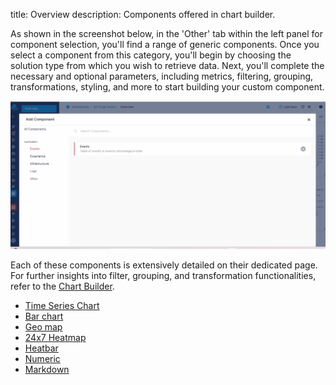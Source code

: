 title: Overview
description: Components offered in chart builder.

As shown in the screenshot below, in the 'Other' tab within the left panel for component selection, you'll find a range of generic components. Once you select a component from this category, you'll begin by choosing the solution type from which you wish to retrieve data.
Next, you'll complete the necessary and optional parameters, including metrics, filtering, grouping, transformations, styling, and more to start building your custom component.

![Create Custom Component](../images/dashboards/create-custom-component.gif)

Each of these components is extensively detailed on their dedicated page. For further insights into filter, grouping, and transformation functionalities, refer to the [Chart Builder](https://sematext.com/docs/dashboards/chart-builder/).

- [Time Series Chart](./time-series-chart)
- [Bar chart](./bar-pie-donut-chart)
- [Geo map](./geomap)
- [24x7 Heatmap](./heatmap)
- [Heatbar](./heatbar)
- [Numeric](./numeric-component)
- [Markdown](./markdown)
